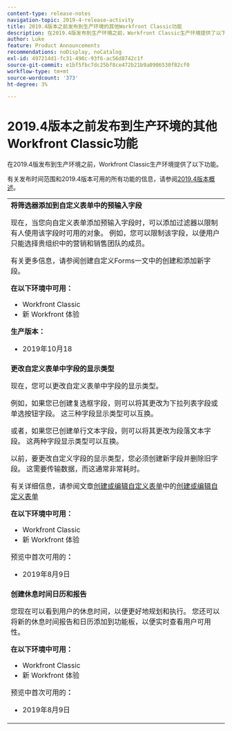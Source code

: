 ```yaml
---
content-type: release-notes
navigation-topic: 2019-4-release-activity
title: 2019.4版本之前发布到生产环境的其他Workfront Classic功能
description: 在2019.4版发布到生产环境之前，Workfront Classic生产环境提供了以下功能。
author: Luke
feature: Product Announcements
recommendations: noDisplay, noCatalog
exl-id: 497214d1-fc31-498c-93f6-ac56d8742c1f
source-git-commit: e1bf5fbc7dc25bf8ce472b21b9a0906530f82cf0
workflow-type: tm+mt
source-wordcount: '373'
ht-degree: 3%

---
```


# 2019.4版本之前发布到生产环境的其他Workfront Classic功能

在2019.4版发布到生产环境之前，Workfront Classic生产环境提供了以下功能。

有关发布时间范围和2019.4版本可用的所有功能的信息，请参阅[2019.4版本概述](../../../../product-announcements/product-releases/quarterly-release-archive/2019.4-release-activity/2019-4-release-activity-overview.md)。

<table style="table-layout:auto"> 
 <col> 
 <tbody> 
  <tr> 
   <td> <strong>将筛选器添加到自定义表单中的预输入字段</strong> <p>现在，当您向自定义表单添加预输入字段时，可以添加过滤器以限制有人使用该字段时可用的对象。 例如，您可以限制该字段，以便用户只能选择贵组织中的营销和销售团队的成员。</p> <p>有关更多信息，请参阅创建自定义Forms一文中的创建和添加新字段。</p> 
    <div class="workfront_plans"> 
     <p><strong>在以下环境中可用：</strong> </p> 
     <ul> 
      <li>Workfront Classic</li> 
      <li>新 Workfront 体验</li> 
     </ul> 
     <p><strong>生产版本：</strong> </p> 
     <ul> 
      <li> 2019年10月18</li> 
     </ul> 
    </div>  </td> 
  </tr> 
  <tr> 
   <td> 
    <div> 
     <strong>更改自定义表单中字段的显示类型</strong> 
     <p>现在，您可以更改自定义表单中字段的显示类型。</p> 
     <p>例如，如果您已创建复选框字段，则可以将其更改为下拉列表字段或单选按钮字段。 这三种字段显示类型可以互换。</p> 
     <p>或者，如果您已创建单行文本字段，则可以将其更改为段落文本字段。 这两种字段显示类型可以互换。</p> 
     <p>以前，要更改自定义字段的显示类型，您必须创建新字段并删除旧字段。 这需要传输数据，而这通常非常耗时。</p> 
     <p>有关详细信息，请参阅文章<a href="../../../../administration-and-setup/customize-workfront/create-manage-custom-forms/create-or-edit-a-custom-form.md" class="MCXref xref" xrefformat="{para}">创建或编辑自定义表单</a>中的<a href="../../../../administration-and-setup/customize-workfront/create-manage-custom-forms/create-or-edit-a-custom-form.md#create" class="MCXref xref" xrefformat="{para}">创建或编辑自定义表单</a></p> 
     <div class="workfront_plans"> 
      <p><strong>在以下环境中可用：</strong> </p> 
      <ul> 
       <li>Workfront Classic</li> 
       <li>新 Workfront 体验</li> 
      </ul> 
      <p>预览中首次可用的<strong>：</strong> </p> 
      <ul> 
       <li>2019年8月9日</li> 
      </ul> 
     </div> 
     </div> </td> 
  </tr> 
  <tr> 
   <td> 
    <div> 
     <strong>创建休息时间日历和报告</strong> 
     <p>您现在可以看到用户的休息时间，以便更好地规划和执行。 您还可以将新的休息时间报告和日历添加到功能板，以便实时查看用户可用性。</p> 
     <div class="workfront_plans"> 
      <p><strong>在以下环境中可用：</strong> </p> 
      <ul> 
       <li>Workfront Classic</li> 
       <li>新 Workfront 体验</li> 
      </ul> 
      <p>预览中首次可用的<strong>：</strong> </p> 
      <ul> 
       <li>2019年8月9日</li> 
      </ul> 
     </div> 
     </div> </td> 
  </tr> 
 </tbody> 
</table>
